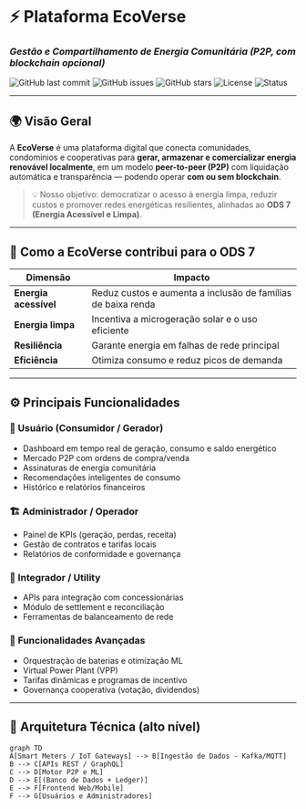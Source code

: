 # ⚡ Plataforma EcoVerse
### _Gestão e Compartilhamento de Energia Comunitária (P2P, com blockchain opcional)_

![GitHub last commit](https://img.shields.io/github/last-commit/camilafagundes/eco-verse)
![GitHub issues](https://img.shields.io/github/issues/camilafagundes/eco-verse)
![GitHub stars](https://img.shields.io/github/stars/camilafagundes/eco-verse?style=social)
![License](https://img.shields.io/badge/license-MIT-green)
![Status](https://img.shields.io/badge/status-MVP%20em%20desenvolvimento-blue)

---

## 🌍 Visão Geral

A **EcoVerse** é uma plataforma digital que conecta comunidades, condomínios e cooperativas para **gerar, armazenar e comercializar energia renovável localmente**, em um modelo **peer-to-peer (P2P)** com liquidação automática e transparência — podendo operar **com ou sem blockchain**.

> 💡 Nosso objetivo: democratizar o acesso à energia limpa, reduzir custos e promover redes energéticas resilientes, alinhadas ao **ODS 7 (Energia Acessível e Limpa)**.

---

## 🧭 Como a EcoVerse contribui para o ODS 7

| Dimensão | Impacto |
|-----------|----------|
| **Energia acessível** | Reduz custos e aumenta a inclusão de famílias de baixa renda |
| **Energia limpa** | Incentiva a microgeração solar e o uso eficiente |
| **Resiliência** | Garante energia em falhas de rede principal |
| **Eficiência** | Otimiza consumo e reduz picos de demanda |

---

## ⚙️ Principais Funcionalidades

### 👤 Usuário (Consumidor / Gerador)
- Dashboard em tempo real de geração, consumo e saldo energético  
- Mercado P2P com ordens de compra/venda  
- Assinaturas de energia comunitária  
- Recomendações inteligentes de consumo  
- Histórico e relatórios financeiros  

### 🏗️ Administrador / Operador
- Painel de KPIs (geração, perdas, receita)  
- Gestão de contratos e tarifas locais  
- Relatórios de conformidade e governança  

### 🔌 Integrador / Utility
- APIs para integração com concessionárias  
- Módulo de settlement e reconciliação  
- Ferramentas de balanceamento de rede  

### 🚀 Funcionalidades Avançadas
- Orquestração de baterias e otimização ML  
- Virtual Power Plant (VPP)  
- Tarifas dinâmicas e programas de incentivo  
- Governança cooperativa (votação, dividendos)  

---

## 🧱 Arquitetura Técnica (alto nível)

```mermaid
graph TD
A[Smart Meters / IoT Gateways] --> B[Ingestão de Dados - Kafka/MQTT]
B --> C[APIs REST / GraphQL]
C --> D[Motor P2P e ML]
D --> E[(Banco de Dados + Ledger)]
E --> F[Frontend Web/Mobile]
F --> G[Usuários e Administradores]

